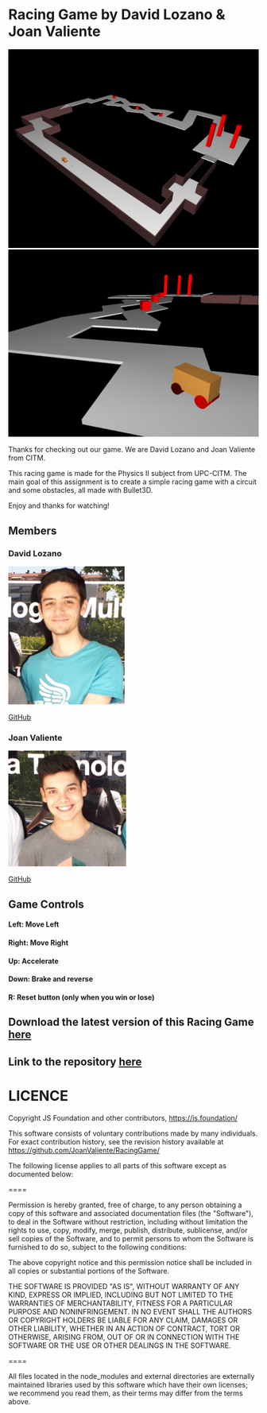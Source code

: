 ﻿



# Racing Game by David Lozano & Joan Valiente

![](image1.PNG)
![](image2.PNG)

Thanks for checking out our game. We are David Lozano and Joan Valiente from CITM.

This racing game is made for the Physics II subject from UPC-CITM. The main goal of this assignment is
to create a simple racing game with a circuit and some obstacles, all made with Bullet3D.

Enjoy and thanks for watching!



## Members
### David Lozano ###
![](Captura3.PNG)

[GitHub](https://github.com/DavidTheMaaster)



### Joan Valiente ###
![](Captura2.PNG)

[GitHub](https://github.com/JoanValiente)





## Game Controls



#### Left: Move Left

#### Right: Move Right

#### Up: Accelerate

#### Down: Brake and reverse

#### R: Reset button (only when you win or lose)


## Download the latest version of this Racing Game [here](https://github.com/JoanValiente/RacingGame/releases/download/RacingGame/RacingGame.zip)


## Link to the repository [here](https://github.com/JoanValiente/RacingGame)






# LICENCE
Copyright JS Foundation and other contributors, https://js.foundation/

This software consists of voluntary contributions made by many
individuals. For exact contribution history, see the revision history
available at https://github.com/JoanValiente/RacingGame/

The following license applies to all parts of this software except as
documented below:

====

Permission is hereby granted, free of charge, to any person obtaining
a copy of this software and associated documentation files (the
"Software"), to deal in the Software without restriction, including
without limitation the rights to use, copy, modify, merge, publish,
distribute, sublicense, and/or sell copies of the Software, and to
permit persons to whom the Software is furnished to do so, subject to
the following conditions:

The above copyright notice and this permission notice shall be
included in all copies or substantial portions of the Software.

THE SOFTWARE IS PROVIDED "AS IS", WITHOUT WARRANTY OF ANY KIND,
EXPRESS OR IMPLIED, INCLUDING BUT NOT LIMITED TO THE WARRANTIES OF
MERCHANTABILITY, FITNESS FOR A PARTICULAR PURPOSE AND
NONINFRINGEMENT. IN NO EVENT SHALL THE AUTHORS OR COPYRIGHT HOLDERS BE
LIABLE FOR ANY CLAIM, DAMAGES OR OTHER LIABILITY, WHETHER IN AN ACTION
OF CONTRACT, TORT OR OTHERWISE, ARISING FROM, OUT OF OR IN CONNECTION
WITH THE SOFTWARE OR THE USE OR OTHER DEALINGS IN THE SOFTWARE.

====

All files located in the node_modules and external directories are
externally maintained libraries used by this software which have their
own licenses; we recommend you read them, as their terms may differ from
the terms above.